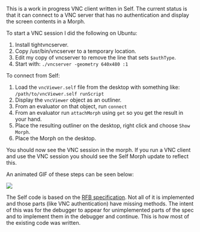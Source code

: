 This is a work in progress VNC client written in Self. The current status is that it can connect to a VNC server that has no authentication and display the screen contents in a Morph.

To start a VNC session I did the following on Ubuntu:

1. Install tightvncserver.
2. Copy /usr/bin/vncserver to a temporary location.
3. Edit my copy of vncserver to remove the line that sets `$authType`.
4. Start with: `./vncserver -geometry 640x480 :1`

To connect from Self:

1. Load the `vncViewer.self` file from the desktop with something like: `/path/to/vncViewer.self runScript`
2. Display the `vncViewer` object as an outliner.
3. From an evaluator on that object, run `connect`
4. From an evaluator run `attachMorph` using `get` so you get the result in your hand.
5. Place the resulting outliner on the desktop, right click and choose `Show Morph`.
6. Place the Morph on the desktop.

You should now see the VNC session in the morph. If you run a VNC client and use the VNC session you should see the Self Morph update to reflect this.

An animated GIF of these steps can be seen below:

<img src='http://bluishcoder.co.nz/self/self_vnc2.gif'>

The Self code is based on the [RFB specification](http://www.realvnc.com/docs/rfbproto.pdf). Not all of it is implemented and those parts (like VNC authentication) have missing methods. The intent of this was for the debugger to appear for unimplemented parts of the spec and to implement them in the debugger and continue. This is how most of the existing code was written.
